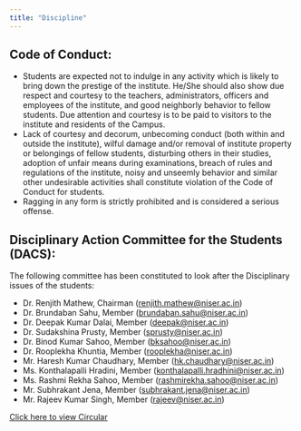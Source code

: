 ```yaml
---
title: "Discipline"
---
```

## Code of Conduct:



* Students are expected not to indulge in any activity which is likely to bring down the prestige of the institute. He/She should also show due respect and courtesy to the teachers, administrators, officers and employees of the institute, and good neighborly behavior to fellow students. Due attention and courtesy is to be paid to visitors to the institute and residents of the Campus.
* Lack of courtesy and decorum, unbecoming conduct (both within and outside the institute), wilful damage and/or removal of institute property or belongings of fellow students, disturbing others in their studies, adoption of unfair means during examinations, breach of rules and regulations of the institute, noisy and unseemly behavior and similar other undesirable activities shall constitute violation of the Code of Conduct for students.
* Ragging in any form is strictly prohibited and is considered a serious offense.


## Disciplinary Action Committee for the Students (DACS):

The following committee has been constituted to look after the Disciplinary  issues of the students:



* Dr. Renjith Mathew, Chairman (renjith.mathew@niser.ac.in)
* Dr. Brundaban Sahu, Member (brundaban.sahu@niser.ac.in)
* Dr. Deepak Kumar Dalai, Member (deepak@niser.ac.in)
* Dr. Sudakshina Prusty, Member (sprusty@niser.ac.in)
* Dr. Binod Kumar Sahoo, Member (bksahoo@niser.ac.in)
* Dr. Rooplekha Khuntia, Member (rooplekha@niser.ac.in)
* Mr. Haresh Kumar Chaudhary, Member (hk.chaudhary@niser.ac.in)
* Ms. Konthalapalli Hradini, Member (konthalapalli.hradhini@niser.ac.in)
* Ms. Rashmi Rekha Sahoo, Member (rashmirekha.sahoo@niser.ac.in)
* Mr. Subhrakant Jena, Member (subhrakant.jena@niser.ac.in)
* Mr. Rajeev Kumar Singh, Member (rajeev@niser.ac.in)

[Click here to view Circular](https://www.niser.ac.in/docs/2019/DACS_2019.pdf)